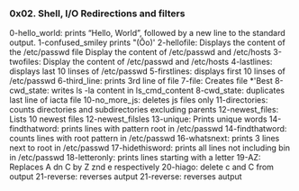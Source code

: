 ### 0x02. Shell, I/O Redirections and filters
0-hello_world: prints “Hello, World”, followed by a new line to the standard output.
1-confused_smiley prints "(Ôo)'
2-hellofile: Displays the content of the /etc/passwd file
Display the content of /etc/passwd and /etc/hosts
3-twofiles: Display the content of /etc/passwd and /etc/hosts
4-lastlines: displays last 10 linses of /etc/passwd
5-firstlines: displays first 10 linses of /etc/passwd
6-third_line: prints 3rd line of file
7-file: Creates file \*\'Best
8-cwd_state: writes ls -la content in ls_cmd_content
8-cwd_state: duplicates last line of iacta file
10-no_more_js: deletes js files only
11-directories: counts directories and subdirectories excluding parents
12-newest_files: Lists 10 newest files
12-newest_filsles
13-unique: Prints unique words
14-findthatword: prints lines with pattern root in /etc/passwd
14-findthatword: counts lines with root pattern in /etc/passwd
16-whatsnext: prints 3 lines next to root in /etc/passwd
17-hidethisword: prints all lines not including bin in /etc/passwd
18-letteronly: prints lines starting with a letter
19-AZ: Replaces A dn C by Z znd e respectively
20-hiago: delete c and C from output
21-reverse: reverses autput
21-reverse: reverses autput
